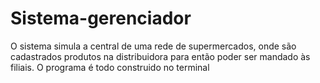 # Sistema-gerenciador
O sistema simula a central de uma rede de supermercados, onde são cadastrados produtos na distribuidora para então poder ser mandado às filiais. O programa é todo
construido no terminal

